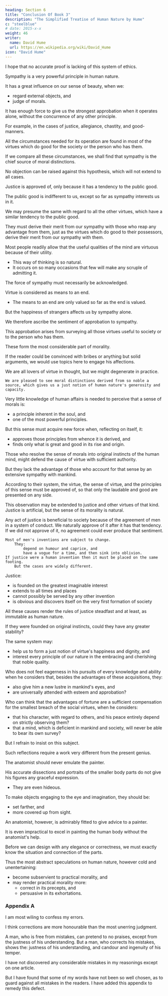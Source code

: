 ```yaml
---
heading: Section 6
title: "Conclusion Of Book 3"
description: "The Simplified Treatise of Human Nature by Hume"
c: "steelblue"
# date: 2015-x-x
weight: 46
writer:
  name: David Hume
  url: https://en.wikipedia.org/wiki/David_Hume
icon: "David Hume"
---
```



I hope that no accurate proof is lacking of this system of ethics.

Sympathy is a very powerful principle in human nature.

It has a great influence on our sense of beauty, when we:
- regard external objects, and
- judge of morals.

It has enough force to give us the strongest approbation when it operates alone, without the concurrence of any other principle.

For example, in the cases of justice, allegiance, chastity, and good-manners.

All the circumstances needed for its operation are found in most of the virtues which do good for the society or the person who has them.

If we compare all these circumstances, we shall find that sympathy is the chief source of moral distinctions.

No objection can be raised against this hypothesis, which will not extend to all cases.

Justice is approved of, only because it has a tendency to the public good.
        
The public good is indifferent to us, except so far as sympathy interests us in it.

We may presume the same with regard to all the other virtues, which have a similar tendency to the public good.

They must derive their merit from our sympathy with those who reap any advantage from them, just as the virtues which do good to their possessors, derive their merit from our sympathy with them.

Most people readily allow that the useful qualities of the mind are virtuous because of their utility.
- This way of thinking is so natural.
- It occurs on so many occasions that few will make any scruple of admitting it.

The force of sympathy must necessarily be acknowledged.

Virtue is considered as means to an end.
- The means to an end are only valued so far as the end is valued.

But the happiness of strangers affects us by sympathy alone.

We therefore ascribe the sentiment of approbation to sympathy.

This approbation arises from surveying all those virtues useful to society or to the person who has them.

These form the most considerable part of morality.

If the reader could be convinced with bribes or anything but solid arguments, we would use topics here to engage his affections.

We are all lovers of virtue in thought, but we might degenerate in practice.

    We are pleased to see moral distinctions derived from so noble a source, which gives us a just notion of human nature's generosity and capacity.

Very little knowledge of human affairs is needed to perceive that a sense of morals is:
- a principle inherent in the soul, and
- one of the most powerful principles.

But this sense must acquire new force when, reflecting on itself, it:
- approves those principles from whence it is derived, and
- finds only what is great and good in its rise and origin.

Those who resolve the sense of morals into original instincts of the human mind, might defend the cause of virtue with sufficient authority.

But they lack the advantage of those who account for that sense by an extensive sympathy with mankind.

According to their system, the virtue, the sense of virtue, and the principles of this sense must be approved of, so that only the laudable and good are presented on any side.

This observation may be extended to justice and other virtues of that kind.
        Justice is artificial, but the sense of its morality is natural.

Any act of justice is beneficial to society because of the agreement of men in a system of conduct.
        We naturally approve of it after it has that tendency.
        If we did not approve of it, no agreement could ever produce that sentiment.

    Most of men's inventions are subject to change.
        They:
            depend on humour and caprice, and
            have a vogue for a time, and then sink into oblivion.
    If justice were a human invention then it must be placed on the same footing.
        But the cases are widely different.

Justice:
- is founded on the greatest imaginable interest
- extends to all times and places
- cannot possibly be served by any other invention
- is obvious and discovers itself on the very first formation of society

All these causes render the rules of justice steadfast and at least, as immutable as human nature.

If they were founded on original instincts, could they have any greater stability?

The same system may:
- help us to form a just notion of virtue's happiness and dignity, and
- interest every principle of our nature in the embracing and cherishing that noble quality.

Who does not feel eagerness in his pursuits of every knowledge and ability when he considers that, besides the advantages of these acquisitions, they:
- also give him a new lustre in mankind's eyes, and
- are universally attended with esteem and approbation?

Who can think that the advantages of fortune are a sufficient compensation for the smallest breach of the social virtues, when he considers:
- that his character, with regard to others, and his peace entirely depend on strictly observing them?
- that a mind, which is deficient in mankind and society, will never be able to bear its own survey?

But I refrain to insist on this subject.

Such reflections require a work very different from the present genius.

The anatomist should never emulate the painter.

His accurate dissections and portraits of the smaller body parts do not give his figures any graceful expression.
- They are even hideous.

To make objects engaging to the eye and imagination, they should be:
- set farther, and
- more covered up from sight.

An anatomist, however, is admirably fitted to give advice to a painter.

It is even impractical to excel in painting the human body without the anatomist's help.

Before we can design with any elegance or correctness, we must exactly know the situation and connection of the parts.

Thus the most abstract speculations on human nature, however cold and unentertaining:
- become subservient to practical morality, and
- may render practical morality more:
  - correct in its precepts, and
  - persuasive in its exhortations.


### Appendix A

I am most wiling to confess my errors.

I think corrections are more honourable than the most unerring judgment.

A man, who is free from mistakes, can pretend to no praises, except from the justness of his understanding.
    But a man, who corrects his mistakes, shows the:
        justness of his understanding, and
        candour and ingenuity of his temper.

I have not discovered any considerable mistakes in my reasonings except on one article.

But I have found that some of my words have not been so well chosen, as to guard against all mistakes in the readers.
    I have added this appendix to remedy this defect.
